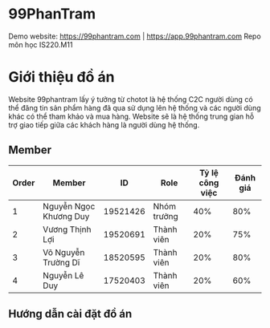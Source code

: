 # 99PhanTram
Demo website: https://99phantram.com | https://app.99phantram.com
Repo môn học IS220.M11
# Giới thiệu đồ án
Website 99phantram lấy ý tưởng  từ  chotot  là  hệ  thống C2C người  dùng  có  thể  đăng tin sản  phẩm  hàng  đã qua sử  dụng  lên  hệ  thống  và  các  người  dùng  khác  có  thể  tham  khảo  và  mua  hàng. Website sẽ  là  hệ  thống  trung  gian  hỗ  trợ  giao  tiếp  giữa  các  khách  hàng  là  người  dùng  hệ  thống.
## Member
| Order | Member | ID | Role | Tỷ lệ công việc | Đánh giá
|--|--|--|--|--|--|
| 1 | Nguyễn Ngọc Khương Duy | 19521426 | Nhóm trưởng | 40% | 80% |
| 2 | Vương Thịnh Lợi | 19520691 | Thành viên | 20% | 75% |
| 3 | Võ Nguyễn Trường Dĩ | 18520595 | Thành viên | 20% | 80% |
| 4 | Nguyễn Lê Duy | 17520403 | Thành viên | 20% | 60% |
## Hướng dẫn cài đặt đồ án

